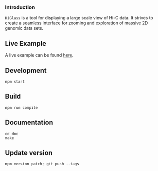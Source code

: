 ### Introduction

`HiGlass` is a tool for displaying a large scale view of Hi-C data. It strives to
create a seamless interface for zooming and exploration of massive 2D genomic
data sets.

## Live Example

A live example can be found [here](http://hms-dbmi.github.io/higlass/).

## Development

```
npm start
```

## Build

```
npm run compile
```

## Documentation

```
cd doc
make
```

## Update version

```
npm version patch; git push --tags
```
